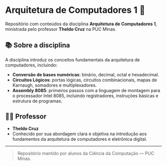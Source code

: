 # Arquitetura de Computadores 1 🧠

Repositório com conteúdos da disciplina **Arquitetura de Computadores 1**, ministrada pelo professor **Theldo Cruz** na PUC Minas.

## 📚 Sobre a disciplina

A disciplina introduz os conceitos fundamentais da arquitetura de computadores, incluindo:

- **Conversão de bases numéricas**: binário, decimal, octal e hexadecimal.
- **Circuitos Lógicos**: portas lógicas, circuitos combinacionais, mapas de Karnaugh, somadores e multiplexadores.
- **Assembly 8085**: primeiros passos com a linguagem de montagem para o processador Intel 8085, incluindo registradores, instruções básicas e estrutura de programas.

## 👨‍🏫 Professor

- **Theldo Cruz**
- Conhecido por sua abordagem clara e objetiva na introdução aos fundamentos da arquitetura de computadores e eletrônica digital.


---

> Repositório mantido por alunos da Ciência da Computação — PUC Minas.